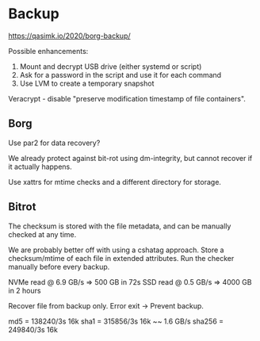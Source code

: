 # Backup

<https://qasimk.io/2020/borg-backup/>

Possible enhancements:

1. Mount and decrypt USB drive (either systemd or script)
2. Ask for a password in the script and use it for each command
3. Use LVM to create a temporary snapshot

Veracrypt - disable "preserve modification timestamp of file containers".

## Borg

Use par2 for data recovery?

We already protect against bit-rot using dm-integrity, but cannot recover if it actually happens.

Use xattrs for mtime checks and a different directory for storage.

## Bitrot

The checksum is stored with the file metadata, and can be manually checked at any time.

We are probably better off with using a cshatag approach.
Store a checksum/mtime of each file in extended attributes.
Run the checker manually before every backup.

NVMe read @ 6.9 GB/s => 500 GB in 72s
SSD read @ 0.5 GB/s => 4000 GB in 2 hours

Recover file from backup only. Error exit -> Prevent backup.

md5 = 138240/3s 16k
sha1 = 315856/3s 16k ~~ 1.6 GB/s
sha256 = 249840/3s 16k
